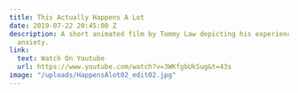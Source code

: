 ```yaml
---
title: This Actually Happens A Lot
date: 2019-07-22 20:45:00 Z
description: A short animated film by Tommy Law depicting his experience with social
  anxiety.
link:
  text: Watch On Youtube
  url: https://www.youtube.com/watch?v=3WKfgbUkSug&t=43s
image: "/uploads/HappensAlot02_edit02.jpg"
---
```


